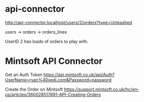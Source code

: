 ﻿# api-connector

http://api-connector.localhost/users/2/orders?type=Unleashed

users -> orders -> orders_lines

UserID 2 has loads of orders to play with.

# Mintsoft API Connector
Get an Auth Token
https://api.mintsoft.co.uk/api/Auth?UserName=ryan%40xedi.com&Password=password

Create the Order on Mintsoft
https://support.mintsoft.co.uk/hc/en-us/articles/360028517691-API-Creating-Orders